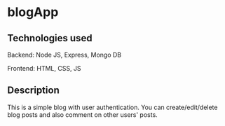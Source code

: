 # blogApp

## Technologies used

Backend: Node JS, Express, Mongo DB

Frontend: HTML, CSS, JS

## Description

This is a simple blog with user authentication. You can create/edit/delete blog posts and also comment on other users' posts.
